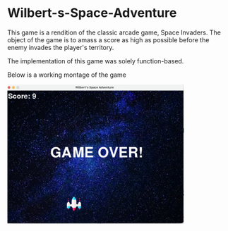 # Wilbert-s-Space-Adventure

This game is a rendition of the classic arcade game, Space Invaders. The object of the game is to amass a score as high as possible before the enemy invades the player's territory.

The implementation of this game was solely function-based.

Below is a working montage of the game

<img src = "Image/over.png" width = '400'>




